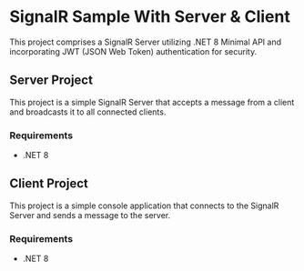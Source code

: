 # SignalR Sample With Server & Client

This project comprises a SignalR Server utilizing .NET 8 Minimal API and incorporating JWT (JSON Web Token) authentication for security.

## Server Project

This project is a simple SignalR Server that accepts a message from a client and broadcasts it to all connected clients.

### Requirements
- .NET 8

## Client Project

This project is a simple console application that connects to the SignalR Server and sends a message to the server.

### Requirements
- .NET 8
